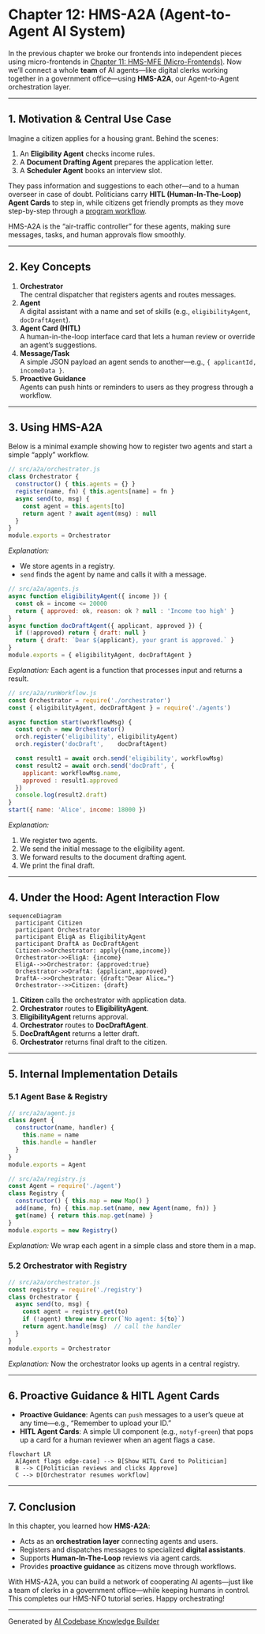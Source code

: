 # Chapter 12: HMS-A2A (Agent-to-Agent AI System)

In the previous chapter we broke our frontends into independent pieces using micro-frontends in [Chapter 11: HMS-MFE (Micro-Frontends)](11_hms_mfe__micro_frontends__.md). Now we’ll connect a whole **team** of AI agents—like digital clerks working together in a government office—using **HMS-A2A**, our Agent-to-Agent orchestration layer.

---

## 1. Motivation & Central Use Case

Imagine a citizen applies for a housing grant. Behind the scenes:

1. An **Eligibility Agent** checks income rules.  
2. A **Document Drafting Agent** prepares the application letter.  
3. A **Scheduler Agent** books an interview slot.  

They pass information and suggestions to each other—and to a human overseer in case of doubt. Politicians carry **HITL (Human-In-The-Loop) Agent Cards** to step in, while citizens get friendly prompts as they move step-by-step through a [program workflow](03_core_models__program___protocol__.md).

HMS-A2A is the “air-traffic controller” for these agents, making sure messages, tasks, and human approvals flow smoothly.

---

## 2. Key Concepts

1. **Orchestrator**  
   The central dispatcher that registers agents and routes messages.  
2. **Agent**  
   A digital assistant with a name and set of skills (e.g., `eligibilityAgent`, `docDraftAgent`).  
3. **Agent Card (HITL)**  
   A human-in-the-loop interface card that lets a human review or override an agent’s suggestions.  
4. **Message/Task**  
   A simple JSON payload an agent sends to another—e.g., `{ applicantId, incomeData }`.  
5. **Proactive Guidance**  
   Agents can push hints or reminders to users as they progress through a workflow.

---

## 3. Using HMS-A2A

Below is a minimal example showing how to register two agents and start a simple “apply” workflow.

```js
// src/a2a/orchestrator.js
class Orchestrator {
  constructor() { this.agents = {} }
  register(name, fn) { this.agents[name] = fn }
  async send(to, msg) {
    const agent = this.agents[to]
    return agent ? await agent(msg) : null
  }
}
module.exports = Orchestrator
```
_Explanation:_  
- We store agents in a registry.  
- `send` finds the agent by name and calls it with a message.

```js
// src/a2a/agents.js
async function eligibilityAgent({ income }) {
  const ok = income <= 20000
  return { approved: ok, reason: ok ? null : 'Income too high' }
}
async function docDraftAgent({ applicant, approved }) {
  if (!approved) return { draft: null }
  return { draft: `Dear ${applicant}, your grant is approved.` }
}
module.exports = { eligibilityAgent, docDraftAgent }
```
_Explanation:_ Each agent is a function that processes input and returns a result.

```js
// src/a2a/runWorkflow.js
const Orchestrator = require('./orchestrator')
const { eligibilityAgent, docDraftAgent } = require('./agents')

async function start(workflowMsg) {
  const orch = new Orchestrator()
  orch.register('eligibility', eligibilityAgent)
  orch.register('docDraft',    docDraftAgent)

  const result1 = await orch.send('eligibility', workflowMsg)
  const result2 = await orch.send('docDraft', {
    applicant: workflowMsg.name,
    approved : result1.approved
  })
  console.log(result2.draft)
}
start({ name: 'Alice', income: 18000 })
```
_Explanation:_  
1. We register two agents.  
2. We send the initial message to the eligibility agent.  
3. We forward results to the document drafting agent.  
4. We print the final draft.

---

## 4. Under the Hood: Agent Interaction Flow

```mermaid
sequenceDiagram
  participant Citizen
  participant Orchestrator
  participant EligA as EligibilityAgent
  participant DraftA as DocDraftAgent
  Citizen->>Orchestrator: apply({name,income})
  Orchestrator->>EligA: {income}
  EligA-->>Orchestrator: {approved:true}
  Orchestrator->>DraftA: {applicant,approved}
  DraftA-->>Orchestrator: {draft:"Dear Alice…"}
  Orchestrator-->>Citizen: {draft}
```

1. **Citizen** calls the orchestrator with application data.  
2. **Orchestrator** routes to **EligibilityAgent**.  
3. **EligibilityAgent** returns approval.  
4. **Orchestrator** routes to **DocDraftAgent**.  
5. **DocDraftAgent** returns a letter draft.  
6. **Orchestrator** returns final draft to the citizen.

---

## 5. Internal Implementation Details

### 5.1 Agent Base & Registry

```js
// src/a2a/agent.js
class Agent {
  constructor(name, handler) {
    this.name = name
    this.handle = handler
  }
}
module.exports = Agent
```

```js
// src/a2a/registry.js
const Agent = require('./agent')
class Registry {
  constructor() { this.map = new Map() }
  add(name, fn) { this.map.set(name, new Agent(name, fn)) }
  get(name) { return this.map.get(name) }
}
module.exports = new Registry()
```
_Explanation:_ We wrap each agent in a simple class and store them in a map.

### 5.2 Orchestrator with Registry

```js
// src/a2a/orchestrator.js
const registry = require('./registry')
class Orchestrator {
  async send(to, msg) {
    const agent = registry.get(to)
    if (!agent) throw new Error(`No agent: ${to}`)
    return agent.handle(msg)  // call the handler
  }
}
module.exports = Orchestrator
```
_Explanation:_ Now the orchestrator looks up agents in a central registry.

---

## 6. Proactive Guidance & HITL Agent Cards

- **Proactive Guidance**: Agents can `push` messages to a user’s queue at any time—e.g., “Remember to upload your ID.”
- **HITL Agent Cards**: A simple UI component (e.g., `notyf-green`) that pops up a card for a human reviewer when an agent flags a case.

```mermaid
flowchart LR
  A[Agent flags edge-case] --> B[Show HITL Card to Politician]
  B --> C[Politician reviews and clicks Approve]
  C --> D[Orchestrator resumes workflow]
```

---

## 7. Conclusion

In this chapter, you learned how **HMS-A2A**:

- Acts as an **orchestration layer** connecting agents and users.  
- Registers and dispatches messages to specialized **digital assistants**.  
- Supports **Human-In-The-Loop** reviews via agent cards.  
- Provides **proactive guidance** as citizens move through workflows.

With HMS-A2A, you can build a network of cooperating AI agents—just like a team of clerks in a government office—while keeping humans in control. This completes our HMS-NFO tutorial series. Happy orchestrating!

---

Generated by [AI Codebase Knowledge Builder](https://github.com/The-Pocket/Tutorial-Codebase-Knowledge)